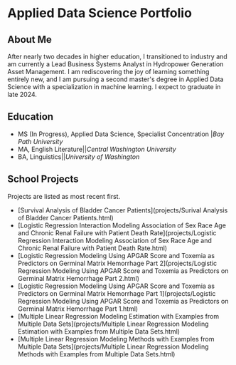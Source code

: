 # Applied Data Science Portfolio

## About Me

After nearly two decades in higher education, I transitioned to industry and am currently a Lead Business Systems Analyst in Hydropower Generation Asset Management. I am rediscovering the joy of learning something entirely new, and I am pursuing a second master's degree in Applied Data Science with a specialization in machine learning. I expect to graduate in late 2024.

## Education

+ MS (In Progress), Applied Data Science, Specialist Concentration |*Bay Path University*
+ MA, English Literature||*Central Washington University*
+ BA, Linguistics||*University of Washington*


## School Projects
Projects are listed as most recent first.

+ [Survival Analysis of Bladder Cancer Patients](projects/Surival Analysis of Bladder Cancer Patients.html)
+ [Logistic Regression Interaction Modeling Association of Sex Race Age and Chronic Renal Failure with Patient Death Rate](projects/Logistic Regression Interaction Modeling Association of Sex Race Age and Chronic Renal Failure with Patient Death Rate.html)
+ [Logistic Regression Modeling Using APGAR Score and Toxemia as Predictors on Germinal Matrix Hemorrhage Part 2](projects/Logistic Regression Modeling Using APGAR Score and Toxemia as Predictors on Germinal Matrix Hemorrhage Part 2.html)
+ [Logistic Regression Modeling Using APGAR Score and Toxemia as Predictors on Germinal Matrix Hemorrhage Part 1](projects/Logistic Regression Modeling Using APGAR Score and Toxemia as Predictors on Germinal Matrix Hemorrhage Part 1.html)
+ [Multiple Linear Regression Modeling Estimation with Examples from Multiple Data Sets](projects/Multiple Linear Regression Modeling Estimation with Examples from Multiple Data Sets.html)
+ [Multiple Linear Regression Modeling Methods with Examples from Multiple Data Sets](projects/Multiple Linear Regression Modeling Methods with Examples from Multiple Data Sets.html)

